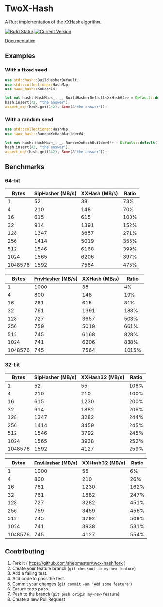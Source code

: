 # TwoX-Hash

A Rust implementation of the [XXHash] algorithm.

[![Build Status](https://travis-ci.org/shepmaster/twox-hash.svg)](https://travis-ci.org/shepmaster/twox-hash) [![Current Version](http://meritbadge.herokuapp.com/twox-hash)](https://crates.io/crates/twox-hash)

[Documentation](https://docs.rs/twox-hash/)

[XXHash]: https://github.com/Cyan4973/xxHash

## Examples

### With a fixed seed

```rust
use std::hash::BuildHasherDefault;
use std::collections::HashMap;
use twox_hash::XxHash64;

let mut hash: HashMap<_, _, BuildHasherDefault<XxHash64>> = Default::default();
hash.insert(42, "the answer");
assert_eq!(hash.get(&42), Some(&"the answer"));
```

### With a random seed

```rust
use std::collections::HashMap;
use twox_hash::RandomXxHashBuilder64;

let mut hash: HashMap<_, _, RandomXxHashBuilder64> = Default::default();
hash.insert(42, "the answer");
assert_eq!(hash.get(&42), Some(&"the answer"));
```

## Benchmarks

### 64-bit

|   Bytes | SipHasher (MB/s) | XXHash (MB/s) | Ratio |
|---------|------------------|---------------|-------|
|       1 |               52 |            38 |   73% |
|       4 |              210 |           148 |   70% |
|      16 |              615 |           615 |  100% |
|      32 |              914 |          1391 |  152% |
|     128 |             1347 |          3657 |  271% |
|     256 |             1414 |          5019 |  355% |
|     512 |             1546 |          6168 |  399% |
|    1024 |             1565 |          6206 |  397% |
| 1048576 |             1592 |          7564 |  475% |

|   Bytes | [FnvHasher][fnv] (MB/s) | XXHash (MB/s) | Ratio |
|---------|-------------------------|---------------|-------|
|       1 |                    1000 |            38 |    4% |
|       4 |                     800 |           148 |   19% |
|      16 |                     761 |           615 |   81% |
|      32 |                     761 |          1391 |  183% |
|     128 |                     727 |          3657 |  503% |
|     256 |                     759 |          5019 |  661% |
|     512 |                     745 |          6168 |  828% |
|    1024 |                     741 |          6206 |  838% |
| 1048576 |                     745 |          7564 | 1015% |

### 32-bit

|   Bytes | SipHasher (MB/s) | XXHash32 (MB/s) | Ratio |
|---------|------------------|-----------------|-------|
|       1 |               52 |              55 |  106% |
|       4 |              210 |             210 |  100% |
|      16 |              615 |            1230 |  200% |
|      32 |              914 |            1882 |  206% |
|     128 |             1347 |            3282 |  244% |
|     256 |             1414 |            3459 |  245% |
|     512 |             1546 |            3792 |  245% |
|    1024 |             1565 |            3938 |  252% |
| 1048576 |             1592 |            4127 |  259% |

|   Bytes | [FnvHasher][fnv] (MB/s) | XXHash32 (MB/s) | Ratio |
|---------|-------------------------|-----------------|-------|
|       1 |                    1000 |              55 |    6% |
|       4 |                     800 |             210 |   26% |
|      16 |                     761 |            1230 |  162% |
|      32 |                     761 |            1882 |  247% |
|     128 |                     727 |            3282 |  451% |
|     256 |                     759 |            3459 |  456% |
|     512 |                     745 |            3792 |  509% |
|    1024 |                     741 |            3938 |  531% |
| 1048576 |                     745 |            4127 |  554% |


[fnv]: https://github.com/servo/rust-fnv

## Contributing

1. Fork it ( https://github.com/shepmaster/twox-hash/fork )
2. Create your feature branch (`git checkout -b my-new-feature`)
3. Add a failing test.
4. Add code to pass the test.
5. Commit your changes (`git commit -am 'Add some feature'`)
6. Ensure tests pass.
7. Push to the branch (`git push origin my-new-feature`)
8. Create a new Pull Request
